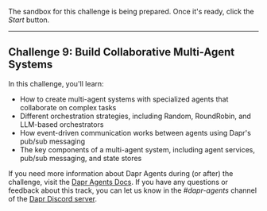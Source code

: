 The sandbox for this challenge is being prepared. Once it's ready, click the *Start* button.

---

## Challenge 9: Build Collaborative Multi-Agent Systems

In this challenge, you'll learn:

- How to create multi-agent systems with specialized agents that collaborate on complex tasks
- Different orchestration strategies, including Random, RoundRobin, and LLM-based orchestrators
- How event-driven communication works between agents using Dapr's pub/sub messaging
- The key components of a multi-agent system, including agent services, pub/sub messaging, and state stores

If you need more information about Dapr Agents during (or after) the challenge, visit the [Dapr Agents Docs](https://diagrid.ws/dapr-agents-docs/). If you have any questions or feedback about this track, you can let us know in the *#dapr-agents* channel of the [Dapr Discord server](https://bit.ly/dapr-discord).

